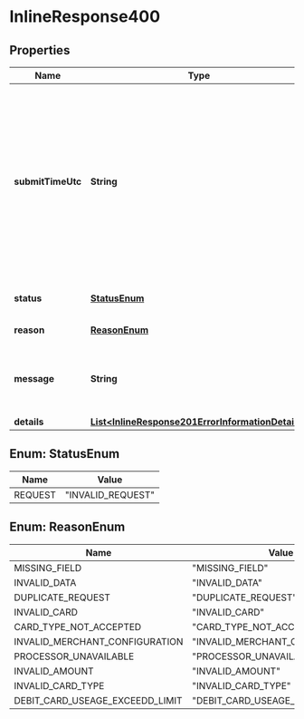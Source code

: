 
# InlineResponse400

## Properties
Name | Type | Description | Notes
------------ | ------------- | ------------- | -------------
**submitTimeUtc** | **String** | Time of request in UTC. &#x60;Format: YYYY-MM-DDThh:mm:ssZ&#x60;  Example 2016-08-11T22:47:57Z equals August 11, 2016, at 22:47:57 (10:47:57 p.m.). The T separates the date and the time. The Z indicates UTC.  |  [optional]
**status** | [**StatusEnum**](#StatusEnum) | The status of the submitted transaction. |  [optional]
**reason** | [**ReasonEnum**](#ReasonEnum) | The reason of the status.  |  [optional]
**message** | **String** | The detail message related to the status and reason listed above. |  [optional]
**details** | [**List&lt;InlineResponse201ErrorInformationDetails&gt;**](InlineResponse201ErrorInformationDetails.md) |  |  [optional]


<a name="StatusEnum"></a>
## Enum: StatusEnum
Name | Value
---- | -----
REQUEST | &quot;INVALID_REQUEST&quot;


<a name="ReasonEnum"></a>
## Enum: ReasonEnum
Name | Value
---- | -----
MISSING_FIELD | &quot;MISSING_FIELD&quot;
INVALID_DATA | &quot;INVALID_DATA&quot;
DUPLICATE_REQUEST | &quot;DUPLICATE_REQUEST&quot;
INVALID_CARD | &quot;INVALID_CARD&quot;
CARD_TYPE_NOT_ACCEPTED | &quot;CARD_TYPE_NOT_ACCEPTED&quot;
INVALID_MERCHANT_CONFIGURATION | &quot;INVALID_MERCHANT_CONFIGURATION&quot;
PROCESSOR_UNAVAILABLE | &quot;PROCESSOR_UNAVAILABLE&quot;
INVALID_AMOUNT | &quot;INVALID_AMOUNT&quot;
INVALID_CARD_TYPE | &quot;INVALID_CARD_TYPE&quot;
DEBIT_CARD_USEAGE_EXCEEDD_LIMIT | &quot;DEBIT_CARD_USEAGE_EXCEEDD_LIMIT&quot;



